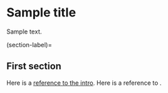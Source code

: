 # Sample title

Sample text.

(section-label)=
## First section

Here is a [reference to the intro](intro.md). Here is a reference to [](section-label).